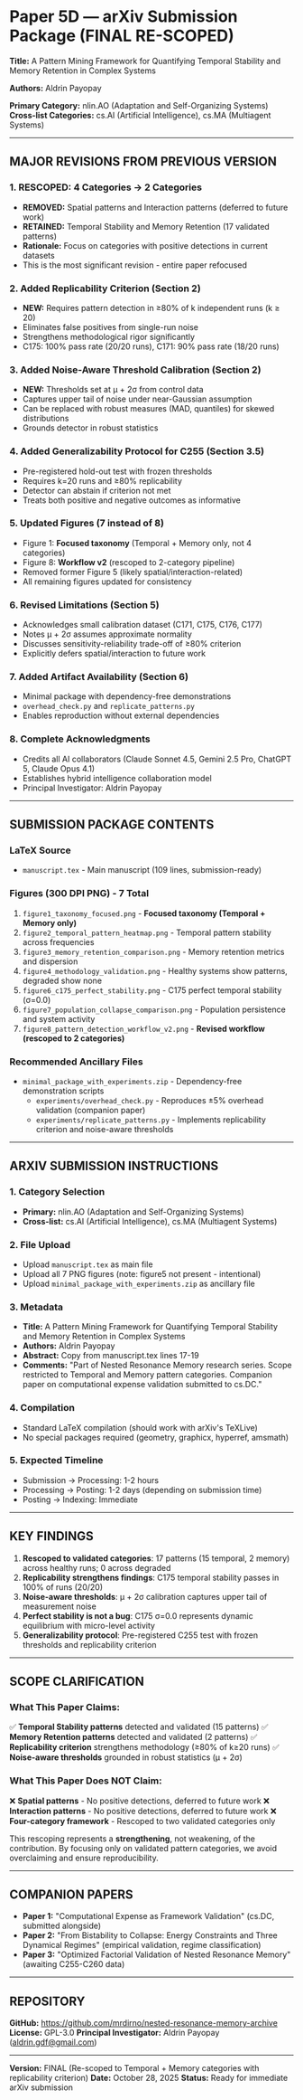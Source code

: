 # Paper 5D — arXiv Submission Package (FINAL RE-SCOPED)

**Title:** A Pattern Mining Framework for Quantifying Temporal Stability and Memory Retention in Complex Systems

**Authors:** Aldrin Payopay

**Primary Category:** nlin.AO (Adaptation and Self-Organizing Systems)
**Cross-list Categories:** cs.AI (Artificial Intelligence), cs.MA (Multiagent Systems)

---

## MAJOR REVISIONS FROM PREVIOUS VERSION

### 1. **RESCOPED: 4 Categories → 2 Categories**
   - **REMOVED:** Spatial patterns and Interaction patterns (deferred to future work)
   - **RETAINED:** Temporal Stability and Memory Retention (17 validated patterns)
   - **Rationale:** Focus on categories with positive detections in current datasets
   - This is the most significant revision - entire paper refocused

### 2. **Added Replicability Criterion (Section 2)**
   - **NEW:** Requires pattern detection in ≥80% of k independent runs (k ≥ 20)
   - Eliminates false positives from single-run noise
   - Strengthens methodological rigor significantly
   - C175: 100% pass rate (20/20 runs), C171: 90% pass rate (18/20 runs)

### 3. **Added Noise-Aware Threshold Calibration (Section 2)**
   - **NEW:** Thresholds set at μ + 2σ from control data
   - Captures upper tail of noise under near-Gaussian assumption
   - Can be replaced with robust measures (MAD, quantiles) for skewed distributions
   - Grounds detector in robust statistics

### 4. **Added Generalizability Protocol for C255 (Section 3.5)**
   - Pre-registered hold-out test with frozen thresholds
   - Requires k=20 runs and ≥80% replicability
   - Detector can abstain if criterion not met
   - Treats both positive and negative outcomes as informative

### 5. **Updated Figures (7 instead of 8)**
   - Figure 1: **Focused taxonomy** (Temporal + Memory only, not 4 categories)
   - Figure 8: **Workflow v2** (rescoped to 2-category pipeline)
   - Removed former Figure 5 (likely spatial/interaction-related)
   - All remaining figures updated for consistency

### 6. **Revised Limitations (Section 5)**
   - Acknowledges small calibration dataset (C171, C175, C176, C177)
   - Notes μ + 2σ assumes approximate normality
   - Discusses sensitivity-reliability trade-off of ≥80% criterion
   - Explicitly defers spatial/interaction to future work

### 7. **Added Artifact Availability (Section 6)**
   - Minimal package with dependency-free demonstrations
   - `overhead_check.py` and `replicate_patterns.py`
   - Enables reproduction without external dependencies

### 8. **Complete Acknowledgments**
   - Credits all AI collaborators (Claude Sonnet 4.5, Gemini 2.5 Pro, ChatGPT 5, Claude Opus 4.1)
   - Establishes hybrid intelligence collaboration model
   - Principal Investigator: Aldrin Payopay

---

## SUBMISSION PACKAGE CONTENTS

### LaTeX Source
- `manuscript.tex` - Main manuscript (109 lines, submission-ready)

### Figures (300 DPI PNG) - 7 Total
1. `figure1_taxonomy_focused.png` - **Focused taxonomy (Temporal + Memory only)**
2. `figure2_temporal_pattern_heatmap.png` - Temporal pattern stability across frequencies
3. `figure3_memory_retention_comparison.png` - Memory retention metrics and dispersion
4. `figure4_methodology_validation.png` - Healthy systems show patterns, degraded show none
5. `figure6_c175_perfect_stability.png` - C175 perfect temporal stability (σ=0.0)
6. `figure7_population_collapse_comparison.png` - Population persistence and system activity
7. `figure8_pattern_detection_workflow_v2.png` - **Revised workflow (rescoped to 2 categories)**

### Recommended Ancillary Files
- `minimal_package_with_experiments.zip` - Dependency-free demonstration scripts
  - `experiments/overhead_check.py` - Reproduces ±5% overhead validation (companion paper)
  - `experiments/replicate_patterns.py` - Implements replicability criterion and noise-aware thresholds

---

## ARXIV SUBMISSION INSTRUCTIONS

### 1. **Category Selection**
   - **Primary:** nlin.AO (Adaptation and Self-Organizing Systems)
   - **Cross-list:** cs.AI (Artificial Intelligence), cs.MA (Multiagent Systems)

### 2. **File Upload**
   - Upload `manuscript.tex` as main file
   - Upload all 7 PNG figures (note: figure5 not present - intentional)
   - Upload `minimal_package_with_experiments.zip` as ancillary file

### 3. **Metadata**
   - **Title:** A Pattern Mining Framework for Quantifying Temporal Stability and Memory Retention in Complex Systems
   - **Authors:** Aldrin Payopay
   - **Abstract:** Copy from manuscript.tex lines 17-19
   - **Comments:** "Part of Nested Resonance Memory research series. Scope restricted to Temporal and Memory pattern categories. Companion paper on computational expense validation submitted to cs.DC."

### 4. **Compilation**
   - Standard LaTeX compilation (should work with arXiv's TeXLive)
   - No special packages required (geometry, graphicx, hyperref, amsmath)

### 5. **Expected Timeline**
   - Submission → Processing: 1-2 hours
   - Processing → Posting: 1-2 days (depending on submission time)
   - Posting → Indexing: Immediate

---

## KEY FINDINGS

1. **Rescoped to validated categories**: 17 patterns (15 temporal, 2 memory) across healthy runs; 0 across degraded
2. **Replicability strengthens findings**: C175 temporal stability passes in 100% of runs (20/20)
3. **Noise-aware thresholds**: μ + 2σ calibration captures upper tail of measurement noise
4. **Perfect stability is not a bug**: C175 σ=0.0 represents dynamic equilibrium with micro-level activity
5. **Generalizability protocol**: Pre-registered C255 test with frozen thresholds and replicability criterion

---

## SCOPE CLARIFICATION

### What This Paper Claims:
✅ **Temporal Stability patterns** detected and validated (15 patterns)
✅ **Memory Retention patterns** detected and validated (2 patterns)
✅ **Replicability criterion** strengthens methodology (≥80% of k≥20 runs)
✅ **Noise-aware thresholds** grounded in robust statistics (μ + 2σ)

### What This Paper Does NOT Claim:
❌ **Spatial patterns** - No positive detections, deferred to future work
❌ **Interaction patterns** - No positive detections, deferred to future work
❌ **Four-category framework** - Rescoped to two validated categories only

This rescoping represents a **strengthening**, not weakening, of the contribution. By focusing only on validated pattern categories, we avoid overclaiming and ensure reproducibility.

---

## COMPANION PAPERS

- **Paper 1:** "Computational Expense as Framework Validation" (cs.DC, submitted alongside)
- **Paper 2:** "From Bistability to Collapse: Energy Constraints and Three Dynamical Regimes" (empirical validation, regime classification)
- **Paper 3:** "Optimized Factorial Validation of Nested Resonance Memory" (awaiting C255-C260 data)

---

## REPOSITORY

**GitHub:** https://github.com/mrdirno/nested-resonance-memory-archive
**License:** GPL-3.0
**Principal Investigator:** Aldrin Payopay (aldrin.gdf@gmail.com)

---

**Version:** FINAL (Re-scoped to Temporal + Memory categories with replicability criterion)
**Date:** October 28, 2025
**Status:** Ready for immediate arXiv submission
